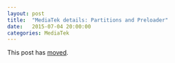 ```yaml
---
layout: post
title:  "MediaTek details: Partitions and Preloader"
date:   2015-07-04 20:00:00
categories: MediaTek
---
```


This post has [moved][newurl].

[newurl]: http://www.lieberbiber.de/2015/07/04/mediatek-details-partitions-and-preloader/
